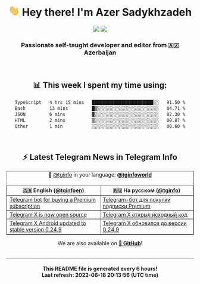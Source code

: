 <div align="center">
	<div>
		<h1>
      <img src="./assets/hi.gif" width="30px"> Hey there! I'm Azer Sadykhzadeh
    </h1>
    <img height="18" src="https://komarev.com/ghpvc/?username=sadykhzadeh&label=Views&color=2081c1&style=flat-square" />
		<a href="https://wakatime.com/@Azer"> <img height="18" src="https://wakatime.com/badge/user/f80ae27a-c328-426f-a381-bc84136e2dd6.svg" /> </a>
    <h3>
      Passionate self-taught developer and editor from 🇦🇿 Azerbaijan
    </h3>
  </div>
  <br>

<h2>📊 This week I spent my time using:</h2>

<!--START_SECTION:waka-->

```text
TypeScript   4 hrs 15 mins   ███████████████████████░░   91.50 %
Bash         13 mins         █▒░░░░░░░░░░░░░░░░░░░░░░░   04.71 %
JSON         6 mins          ▓░░░░░░░░░░░░░░░░░░░░░░░░   02.30 %
HTML         2 mins          ▒░░░░░░░░░░░░░░░░░░░░░░░░   00.87 %
Other        1 min           ░░░░░░░░░░░░░░░░░░░░░░░░░   00.60 %
```

<!--END_SECTION:waka-->

<br>

<h2>⚡️ Latest Telegram News in Telegram Info</h2>
  <table border>
		<tr>
			<th width="50%">🇬🇧 English (<a href="https://t.me/tginfoen">@tginfoen</a>)</th>
			<th>🇷🇺 На русском (<a href="https://t.me/tginfo">@tginfo</a>)</th>
		</tr>
		<caption>🚩 <a href="https://t.me/tginfo">@tginfo</a> in your language: <a href="https://t.me/tginfoworld"><b>@tginfoworld</b></a><caption/>
  <tr><td><a href="https://t.me/tginfoen/1424">Telegram bot for buying a Premium subscription</a></td>
    <td><a href="https://t.me/tginfo/3350">Telegram-бот для покупки подписки Premium</a></td></tr><tr><td><a href="https://t.me/tginfoen/1423">Telegram X is now open source</a></td>
    <td><a href="https://t.me/tginfo/3349">Telegram X открыл исходный код</a></td></tr><tr><td><a href="https://t.me/tginfoen/1422">Telegram X Android updated to stable version 0.24.9</a></td>
    <td><a href="https://t.me/tginfo/3348">Telegram X обновился до версии 0.24.9</a></td></tr>
</table>
We are also available on <a href="https://github.com/tginfo"><b>🐙 GitHub</b></a>!
</div>

<br>
<hr>
<h4 align="center">This README file is generated <b>every 6 hours</b>!</br>Last refresh: <b>2022-06-18 20:13:56 (UTC time)</b></h4>
